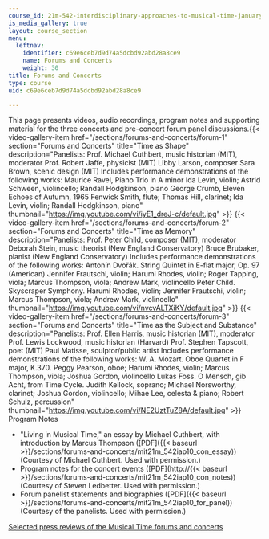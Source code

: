 ```yaml
---
course_id: 21m-542-interdisciplinary-approaches-to-musical-time-january-iap-2010
is_media_gallery: true
layout: course_section
menu:
  leftnav:
    identifier: c69e6ceb7d9d74a5dcbd92abd28a8ce9
    name: Forums and Concerts
    weight: 30
title: Forums and Concerts
type: course
uid: c69e6ceb7d9d74a5dcbd92abd28a8ce9

---
```


This page presents videos, audio recordings, program notes and supporting material for the three concerts and pre-concert forum panel discussions.{{< video-gallery-item href="/sections/forums-and-concerts/forum-1" section="Forums and Concerts" title="Time as Shape" description="Panelists: Prof. Michael Cuthbert, music historian (MIT), moderator Prof. Robert Jaffe, physicist (MIT) Libby Larson, composer Sara Brown, scenic design (MIT) Includes performance demonstrations of the following works: Maurice Ravel, Piano Trio in A minor Ida Levin, violin; Astrid Schween, violincello; Randall Hodgkinson, piano George Crumb, Eleven Echoes of Autumn, 1965 Fenwick Smith, flute; Thomas Hill, clarinet; Ida Levin, violin; Randall Hodgkinson, piano" thumbnail="https://img.youtube.com/vi/iyE1_dreJ-c/default.jpg" >}} {{< video-gallery-item href="/sections/forums-and-concerts/forum-2" section="Forums and Concerts" title="Time as Memory" description="Panelists: Prof. Peter Child, composer (MIT), moderator Deborah Stein, music theorist (New England Conservatory) Bruce Brubaker, pianist (New England Conservatory) Includes performance demonstrations of the following works: Antonín Dvořák. String Quintet in E-flat major, Op. 97 (American) Jennifer Frautschi, violin; Harumi Rhodes, violin; Roger Tapping, viola; Marcus Thompson, viola; Andrew Mark, violincello Peter Child. Skyscraper Symphony. Harumi Rhodes, violin; Jennifer Frautschi, violin; Marcus Thompson, viola; Andrew Mark, violincello" thumbnail="https://img.youtube.com/vi/nvcvALTXiKY/default.jpg" >}} {{< video-gallery-item href="/sections/forums-and-concerts/forum-3" section="Forums and Concerts" title="Time as the Subject and Substance" description="Panelists: Prof. Ellen Harris, music historian (MIT), moderator Prof. Lewis Lockwood, music historian (Harvard) Prof. Stephen Tapscott, poet (MIT) Paul Matisse, sculptor/public artist Includes performance demonstrations of the following works: W. A. Mozart. Oboe Quartet in F major, K.370. Peggy Pearson, oboe; Harumi Rhodes, violin; Marcus Thompson, viola; Joshua Gordon, violincello Lukas Foss. O Mensch, gib Acht, from Time Cycle. Judith Kellock, soprano; Michael Norsworthy, clarinet; Joshua Gordon, violincello; Mihae Lee, celesta & piano; Robert Schulz, percussion" thumbnail="https://img.youtube.com/vi/NE2UztTuZ8A/default.jpg" >}}
Program Notes

*   "Living in Musical Time," an essay by Michael Cuthbert, with introduction by Marcus Thompson ([PDF]({{< baseurl >}}/sections/forums-and-concerts/mit21m_542iap10_con_essay)) (Courtesy of Michael Cuthbert. Used with permission.)
*   Program notes for the concert events ([PDF](http://{{< baseurl >}}/sections/forums-and-concerts/mit21m_542iap10_con_notes)) (Courtesy of Steven Ledbetter. Used with permission.)
*   Forum panelist statements and biographies ([PDF]({{< baseurl >}}/sections/forums-and-concerts/mit21m_542iap10_for_panel)) (Courtesy of the panelists. Used with permission.)

[Selected press reviews of the Musical Time forums and concerts](http://shass.mit.edu/news/news-2010-glowing-reviews-musical-time)

[  
](http://shass.mit.edu/news/news-2010-glowing-reviews-musical-time)